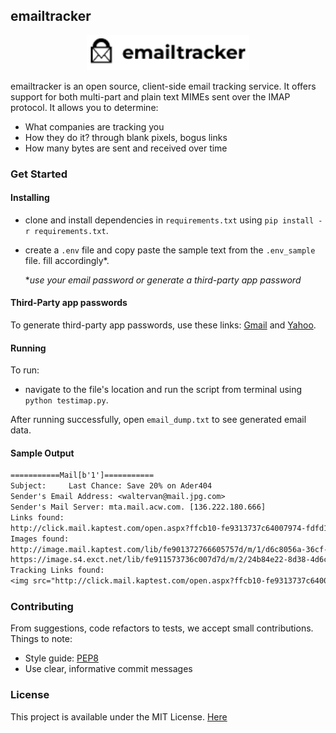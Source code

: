 ## emailtracker

<center><img src="assets/logo%20with%20type.png" alt="logo for emailtracker" style="width:250px; background:#ffff; padding:5px;"></img></center>

emailtracker is an open source, client-side email tracking service. It offers support for both multi-part and plain text MIMEs sent over the IMAP protocol. It allows you to determine:
- What companies are tracking you
- How they do it? through blank pixels, bogus links 
- How many bytes are sent and received over time


### Get Started

#### Installing

- clone and install dependencies in `requirements.txt` using `pip install -r requirements.txt`.
- create a `.env` file and copy paste the sample text from the `.env_sample` file. fill accordingly*.

    **use your email password or generate a third-party app password*

#### Third-Party app passwords
To generate third-party app passwords, use these links: [Gmail](https://www.lifewire.com/get-a-password-to-access-gmail-by-pop-imap-2-1171882) and [Yahoo](https://www.esofttools.com/blog/how-to-generate-third-party-app-passwords-in-yahoo-account/).

#### Running
To run:
-  navigate to the file's location and run the script from terminal using `python testimap.py`.

After running successfully, open `email_dump.txt` to see generated email data.

#### Sample Output

```txt
===========Mail[b'1']===========
Subject:     Last Chance: Save 20% on Ader404
Sender's Email Address: <waltervan@mail.jpg.com>
Sender's Mail Server: mta.mail.acw.com. [136.222.180.666]
Links found:
http://click.mail.kaptest.com/open.aspx?ffcb10-fe9313737c64007974-fdfd15707263067f77167472-fe901372766605757d-ff931375-fe2b127170610779761d70-ff061674756407&d=70178&bmt=0
Images found:
http://image.mail.kaptest.com/lib/fe901372766605757d/m/1/d6c8056a-36cf-4589-ad99-4d8beb56c491.png
https://image.s4.exct.net/lib/fe911573736c007d7d/m/2/24b84e22-8d38-4d6c-98db-80812ca4de5f.png
Tracking Links found: 
<img src="http://click.mail.kaptest.com/open.aspx?ffcb10-fe9313737c64007974-fdfd15707263067f77167472-fe901372766605757d-ff931375-fe2b127170610779761d70-ff061674756407&d=70178&bmt=0" width="1" height="1" alt="">
```
### Contributing

From suggestions, code refactors to tests, we accept small contributions. Things to note:
- Style guide: [PEP8](https://peps.python.org/pep-0008/)
- Use clear, informative commit messages


### License
This project is available under the MIT License. [Here](LICENSE)
